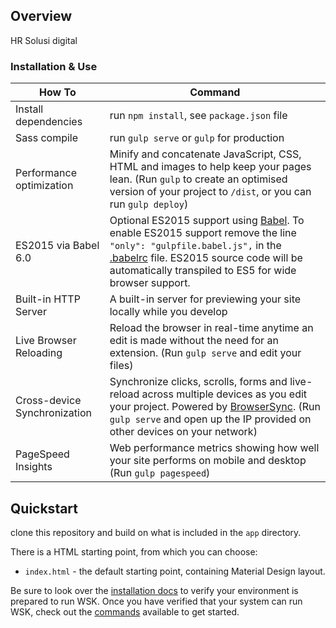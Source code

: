 ## Overview

HR Solusi digital

### Installation & Use

| How To                                | Command                                                                                                                                                                                                                                                     |
|----------------------------------------|-------------------------------------------------------------------------------------------------------------------------------------------------------------------------------------------------------------------------------------------------------------|
| Install dependencies | run `npm install`, see `package.json` file|
| Sass compile                           | run `gulp serve` or `gulp` for production|
| Performance optimization               | Minify and concatenate JavaScript, CSS, HTML and images to help keep your pages lean. (Run `gulp` to create an optimised version of your project to `/dist`, or you can run `gulp deploy`)|
| ES2015 via Babel 6.0                   | Optional ES2015 support using [Babel](https://babeljs.io/). To enable ES2015 support remove the line `"only": "gulpfile.babel.js",` in the [.babelrc](.babelrc) file. ES2015 source code will be automatically transpiled to ES5 for wide browser support.  |
| Built-in HTTP Server                   | A built-in server for previewing your site locally while you develop |
| Live Browser Reloading                 | Reload the browser in real-time anytime an edit is made without the need for an extension. (Run `gulp serve` and edit your files) |
| Cross-device Synchronization           | Synchronize clicks, scrolls, forms and live-reload across multiple devices as you edit your project. Powered by [BrowserSync](http://browsersync.io). (Run `gulp serve` and open up the IP provided on other devices on your network) |            
| PageSpeed Insights                     | Web performance metrics showing how well your site performs on mobile and desktop (Run `gulp pagespeed`)             |

## Quickstart

clone this repository and build on what is included in the `app` directory.

There is a HTML starting point, from which you can choose:

- `index.html` - the default starting point, containing Material Design layout.

Be sure to look over the [installation docs](docs/install.md) to verify your environment is prepared to run WSK.
Once you have verified that your system can run WSK, check out the [commands](docs/commands.md) available to get started.
